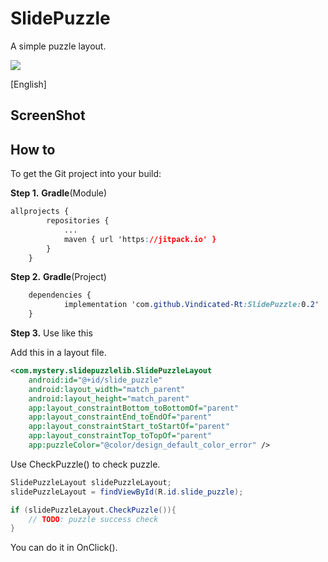 # SlidePuzzle

A simple puzzle layout.

[![](https://jitpack.io/v/Vindicated-Rt/SlidePuzzle.svg)](https://jitpack.io/#Vindicated-Rt/SlidePuzzle)

[English]

## ScreenShot



## How to

To get the Git project into your build:

**Step 1.** **Gradle**(Module)

```css
allprojects {
		repositories {
			...
			maven { url 'https://jitpack.io' }
		}
	}
```

**Step 2.** **Gradle**(Project)

```css
	dependencies {
	        implementation 'com.github.Vindicated-Rt:SlidePuzzle:0.2'
	}
```

**Step 3.** Use like this

Add this in a layout file.

```xml
<com.mystery.slidepuzzlelib.SlidePuzzleLayout
    android:id="@+id/slide_puzzle"
    android:layout_width="match_parent"
    android:layout_height="match_parent"
    app:layout_constraintBottom_toBottomOf="parent"
    app:layout_constraintEnd_toEndOf="parent"
    app:layout_constraintStart_toStartOf="parent"
    app:layout_constraintTop_toTopOf="parent"
    app:puzzleColor="@color/design_default_color_error" />
```

Use CheckPuzzle() to check puzzle.

```java
SlidePuzzleLayout slidePuzzleLayout;
slidePuzzleLayout = findViewById(R.id.slide_puzzle);

if (slidePuzzleLayout.CheckPuzzle()){
    // TODO: puzzle success check
}
```

You can do it in OnClick().
